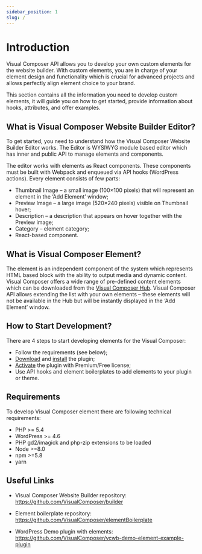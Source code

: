 ```yaml
---
sidebar_position: 1
slug: /
---
```


# Introduction

Visual Composer API allows you to develop your own custom elements for the website builder. With custom elements, you are in charge of your element design and functionality which is crucial for advanced projects and allows perfectly align element choice to your brand.

This section contains all the information you need to develop custom elements, it will guide you on how to get started, provide information about hooks, attributes, and offer examples.

## What is Visual Composer Website Builder Editor?
To get started, you need to understand how the Visual Composer Website Builder Editor works. The Editor is WYSIWYG module based editor which has inner and public API to manage elements and components.

The editor works with elements as React components. These components must be built with Webpack and enqueued via API hooks (WordPress actions). Every element consists of few parts:

- Thumbnail Image – a small image (100×100 pixels) that will represent an element in the ‘Add Element’ window;
- Preview Image – a large image (520×240 pixels) visible on Thumbnail hover;
- Description – a description that appears on hover together with the Preview image;
- Category – element category;
- React-based component.

## What is Visual Composer Element?
The element is an independent component of the system which represents HTML based block with the ability to output media and dynamic content. Visual Composer offers a wide range of pre-defined content elements which can be downloaded from the <a href="https://visualcomposer.com/help/visual-composer-hub/" target="_blank">Visual Composer Hub</a>. Visual Composer API allows extending the list with your own elements – these elements will not be available in the Hub but will be instantly displayed in the ‘Add Element’ window.

## How to Start Development?
There are 4 steps to start developing elements for the Visual Composer:

- Follow the requirements (see below);
- <a href="https://visualcomposer.com/download/" target="_blank">Download</a> and <a href="https://visualcomposer.com/help/installation/" target="_blank">install</a> the plugin;
- <a href="https://visualcomposer.com/help/activation/" target="_blank">Activate</a> the plugin with Premium/Free license;
- Use API hooks and element boilerplates to add elements to your plugin or theme.

## Requirements
To develop Visual Composer element there are following technical requirements:

* PHP >= 5.4
* WordPress >= 4.6
* PHP gd2/imagick and php-zip extensions to be loaded
* Node >=8.0
* npm >=5.8
* yarn

## Useful Links

* Visual Composer Website Builder repository: <a href="https://github.com/VisualComposer/builder" target="_blank">https://github.com/VisualComposer/builder</a>

* Element boilerplate repository: <a href="https://github.com/VisualComposer/elementBoilerplate" target="_blank">https://github.com/VisualComposer/elementBoilerplate</a>

* WordPress Demo plugin with elements: <a href="https://github.com/VisualComposer/vcwb-demo-element-example-plugin" target="_blank">https://github.com/VisualComposer/vcwb-demo-element-example-plugin</a>

